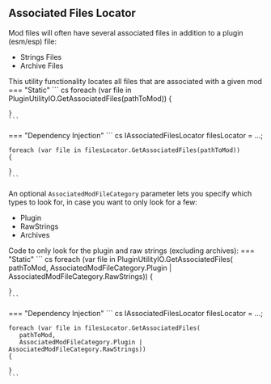 ## Associated Files Locator

Mod files will often have several associated files in addition to a plugin (esm/esp) file:

- Strings Files
- Archive Files

This utility functionality locates all files that are associated with a given mod
=== "Static"
    ``` cs
    foreach (var file in PluginUtilityIO.GetAssociatedFiles(pathToMod))
	{
	
	}
    ```
=== "Dependency Injection"
    ``` cs
	IAssociatedFilesLocator filesLocator = ...;
	
    foreach (var file in filesLocator.GetAssociatedFiles(pathToMod))
	{
	
	}
    ```
	
An optional `AssociatedModFileCategory` parameter lets you specify which types to look for, in case you want to only look for a few:

- Plugin
- RawStrings
- Archives

Code to only look for the plugin and raw strings (excluding archives):
=== "Static"
    ``` cs
    foreach (var file in PluginUtilityIO.GetAssociatedFiles(
	   pathToMod, 
	   AssociatedModFileCategory.Plugin | AssociatedModFileCategory.RawStrings))
	{
	
	}
    ```
=== "Dependency Injection"
    ``` cs
	IAssociatedFilesLocator filesLocator = ...;
	
    foreach (var file in filesLocator.GetAssociatedFiles(
	   pathToMod, 
	   AssociatedModFileCategory.Plugin | AssociatedModFileCategory.RawStrings))
	{
	
	}
    ```
	